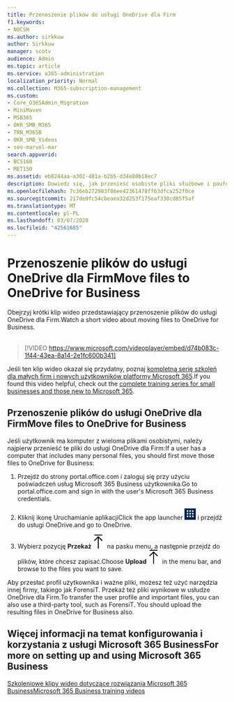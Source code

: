 ```yaml
---
title: Przenoszenie plików do usługi OneDrive dla Firm
f1.keywords:
- NOCSH
ms.author: sirkkuw
author: Sirkkuw
manager: scotv
audience: Admin
ms.topic: article
ms.service: o365-administration
localization_priority: Normal
ms.collection: M365-subscription-management
ms.custom:
- Core_O365Admin_Migration
- MiniMaven
- MSB365
- OKR_SMB_M365
- TRN_M365B
- OKR_SMB_Videos
- seo-marvel-mar
search.appverid:
- BCS160
- MET150
ms.assetid: eb8244aa-a302-481a-b2b5-d34e88b18ec7
description: Dowiedz się, jak przenieść osobiste pliki służbowe i poufne pliki firmowe do usługi OneDrive dla Firm w kilku prostych krokach.
ms.openlocfilehash: 7c36eb272983f86ee42361478ff63dfca252f0ce
ms.sourcegitcommit: 217de0fc54cbeaea32d253f175eaf338cd85f5af
ms.translationtype: MT
ms.contentlocale: pl-PL
ms.lasthandoff: 03/07/2020
ms.locfileid: "42561685"
---
```

# <a name="move-files-to-onedrive-for-business"></a><span data-ttu-id="d1ae6-103">Przenoszenie plików do usługi OneDrive dla Firm</span><span class="sxs-lookup"><span data-stu-id="d1ae6-103">Move files to OneDrive for Business</span></span>

<span data-ttu-id="d1ae6-104">Obejrzyj krótki klip wideo przedstawiający przenoszenie plików do usługi OneDrive dla Firm.</span><span class="sxs-lookup"><span data-stu-id="d1ae6-104">Watch a short video about moving files to OneDrive for Business.</span></span><br><br>

> [!VIDEO https://www.microsoft.com/videoplayer/embed/d74b083c-1f44-43ea-8a14-2e1fc600b341] 

<span data-ttu-id="d1ae6-105">Jeśli ten klip wideo okazał się przydatny, poznaj [kompletną serię szkoleń dla małych firm i nowych użytkowników platformy Microsoft 365](https://support.office.com/article/6ab4bbcd-79cf-4000-a0bd-d42ce4d12816).</span><span class="sxs-lookup"><span data-stu-id="d1ae6-105">If you found this video helpful, check out the [complete training series for small businesses and those new to Microsoft 365](https://support.office.com/article/6ab4bbcd-79cf-4000-a0bd-d42ce4d12816).</span></span>


## <a name="move-files-to-onedrive-for-business"></a><span data-ttu-id="d1ae6-106">Przenoszenie plików do usługi OneDrive dla Firm</span><span class="sxs-lookup"><span data-stu-id="d1ae6-106">Move files to OneDrive for Business</span></span>

<span data-ttu-id="d1ae6-107">Jeśli użytkownik ma komputer z wieloma plikami osobistymi, należy najpierw przenieść te pliki do usługi OneDrive dla Firm:</span><span class="sxs-lookup"><span data-stu-id="d1ae6-107">If a user has a computer that includes many personal files, you should first move those files to OneDrive for Business:</span></span>
  
1. <span data-ttu-id="d1ae6-108">Przejdź do strony portal.office.com i zaloguj się przy użyciu poświadczeń usług Microsoft 365 Business użytkownika.</span><span class="sxs-lookup"><span data-stu-id="d1ae6-108">Go to portal.office.com and sign in with the user's Microsoft 365 Business credentials.</span></span>
    
2. <span data-ttu-id="d1ae6-109">Kliknij ikonę Uruchamianie aplikacji</span><span class="sxs-lookup"><span data-stu-id="d1ae6-109">Click the app launcher</span></span> ![The app launcher icon in Office 365](../media/7502f4ec-3c9a-435d-a7b4-b9cda85189a7.png) <span data-ttu-id="d1ae6-111">i przejdź do usługi OneDrive.</span><span class="sxs-lookup"><span data-stu-id="d1ae6-111">and go to OneDrive.</span></span> 
    
3. <span data-ttu-id="d1ae6-112">Wybierz pozycję **Przekaż**![Upload](../media/d9b963b8-10af-42e2-953d-360301b83d3c.png) na pasku menu, a następnie przejdź do plików, które chcesz zapisać.</span><span class="sxs-lookup"><span data-stu-id="d1ae6-112">Choose **Upload**![Upload](../media/d9b963b8-10af-42e2-953d-360301b83d3c.png) in the menu bar, and browse to the files you want to save.</span></span> 
    
<span data-ttu-id="d1ae6-p101">Aby przesłać profil użytkownika i ważne pliki, możesz też użyć narzędzia innej firmy, takiego jak ForensiT. Przekaż też pliki wynikowe w usłudze OneDrive dla Firm.</span><span class="sxs-lookup"><span data-stu-id="d1ae6-p101">To transfer the user profile and important files, you can also use a third-party tool, such as ForensiT. You should upload the resulting files in OneDrive for Business also.</span></span>
  
## <a name="for-more-on-setting-up-and-using-microsoft-365-business"></a><span data-ttu-id="d1ae6-115">Więcej informacji na temat konfigurowania i korzystania z usługi Microsoft 365 Business</span><span class="sxs-lookup"><span data-stu-id="d1ae6-115">For more on setting up and using Microsoft 365 Business</span></span>

[<span data-ttu-id="d1ae6-116">Szkoleniowe klipy wideo dotyczące rozwiązania Microsoft 365 Business</span><span class="sxs-lookup"><span data-stu-id="d1ae6-116">Microsoft 365 Business training videos</span></span>](https://support.office.com/article/6ab4bbcd-79cf-4000-a0bd-d42ce4d12816)
